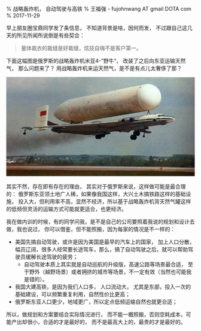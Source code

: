 % 战略轰炸机， 自动驾驶与高铁
% 王福强 - fujohnwang AT gmail DOTA com
% 2017-11-29

早上朋友圈宝鼎同学发了条信息， 不知道背景是啥，因何而发， 不过跟自己这几天的所见所闻所说倒是有些契合：

>  量体裁衣的裁缝是好裁缝，炫技自嗨不是客户第一。



下面这幅图是俄罗斯的战略轰炸机米亚4-”野牛“， 改装了之后向东亚运输天然气， 那么问题来了？ 用战略轰炸机来运天然气，是不是有点儿太奢侈了那？

![](images/bomber.jpg)

其实不然，存在即有存在的理由， 其实对于俄罗斯来说，这样做可能是最合理的： 俄罗斯东亚领土地广人稀，如果像我国这样，大兴土木搞铁路这样的基础设施， 投入大，但利用率不高，显然不经济，所以基于战略轰炸机背天然气罐这样的低频但灵活的运输方式可能就更适合，也更经济。

我在做内训的时候，有的同学问我，是不是自己的公司要照着我说的规划和设计去做，我也说过， 你可以借鉴，但不能照搬，因为每家的情况是不一样的：

- 美国先搞自动驾驶，或许是因为美国是最早的汽车上的国家， 加上人口分散，幅员辽阔，很多人经常要长途驾车，那么，搞了自动驾驶之后，就可以帮助驾驶员缓解长途驾驶的疲劳；
  - 自动驾驶本质上其实就是自动巡航的升级版，高速公路等场景最合适， 至于野外（越野场景）或者拥挤的城市等场景，不一定有效（当然也可能我是错的）。
- 我国大建高铁，是因为我们人口多， 人口流动大， 尤其是东部，投入一次的基础建设，可以频繁重复利用，自然性价比更高；
- 俄罗斯东亚人口更少，地域更广，所以定点低频运输自然也就更合适；

所以，做规划和方案要结合实际情况进行， 而不能一概照搬，否则空耗成本，可能产出却很小，合适的才是最好的， 而不是最高大上的，最贵的才是最好的。















